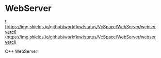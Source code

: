 # WebServer

![https://img.shields.io/github/workflow/status/VcSpace/WebServer/webserverci](https://img.shields.io/github/workflow/status/VcSpace/WebServer/webserverci)

C++ WebServer
